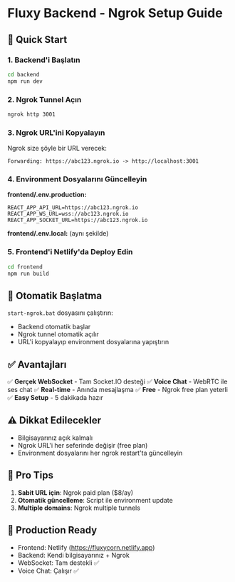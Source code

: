 # Fluxy Backend - Ngrok Setup Guide

## 🚀 Quick Start

### 1. Backend'i Başlatın
```bash
cd backend
npm run dev
```

### 2. Ngrok Tunnel Açın
```bash
ngrok http 3001
```

### 3. Ngrok URL'ini Kopyalayın
Ngrok size şöyle bir URL verecek:
```
Forwarding: https://abc123.ngrok.io -> http://localhost:3001
```

### 4. Environment Dosyalarını Güncelleyin

**frontend/.env.production:**
```env
REACT_APP_API_URL=https://abc123.ngrok.io
REACT_APP_WS_URL=wss://abc123.ngrok.io
REACT_APP_SOCKET_URL=https://abc123.ngrok.io
```

**frontend/.env.local:** (aynı şekilde)

### 5. Frontend'i Netlify'da Deploy Edin
```bash
cd frontend
npm run build
```

## 🎯 Otomatik Başlatma

`start-ngrok.bat` dosyasını çalıştırın:
- Backend otomatik başlar
- Ngrok tunnel otomatik açılır
- URL'i kopyalayıp environment dosyalarına yapıştırın

## ✅ Avantajları

✅ **Gerçek WebSocket** - Tam Socket.IO desteği
✅ **Voice Chat** - WebRTC ile ses chat
✅ **Real-time** - Anında mesajlaşma
✅ **Free** - Ngrok free plan yeterli
✅ **Easy Setup** - 5 dakikada hazır

## ⚠️ Dikkat Edilecekler

- Bilgisayarınız açık kalmalı
- Ngrok URL'i her seferinde değişir (free plan)
- Environment dosyalarını her ngrok restart'ta güncelleyin

## 🔧 Pro Tips

1. **Sabit URL için**: Ngrok paid plan ($8/ay)
2. **Otomatik güncelleme**: Script ile environment update
3. **Multiple domains**: Ngrok multiple tunnels

## 🚀 Production Ready

- Frontend: Netlify (https://fluxycorn.netlify.app)
- Backend: Kendi bilgisayarınız + Ngrok
- WebSocket: Tam destekli ✅
- Voice Chat: Çalışır ✅